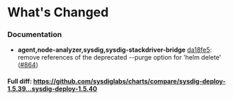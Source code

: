 # What's Changed

### Documentation
- **agent,node-analyzer,sysdig,sysdig-stackdriver-bridge** [da18fe5](https://github.com/sysdiglabs/charts/commit/da18fe5e7225be9bbfc484d6dcb22987d7d08066): remove references of the deprecated --purge option for 'helm delete' ([#864](https://github.com/sysdiglabs/charts/issues/864))

#### Full diff: https://github.com/sysdiglabs/charts/compare/sysdig-deploy-1.5.39...sysdig-deploy-1.5.40
